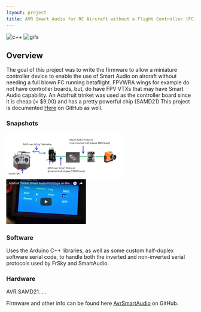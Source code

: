 ```yaml
---
layout: project
title: AVR Smart Audio for RC Aircraft without a Flight Controller (FC)
---
```

![c++](https://forthebadge.com/images/badges/made-with-c-plus-plus.svg)
![gifs](https://forthebadge.com/images/badges/contains-cat-gifs.svg)

## Overview

The goal of this project was to write the firmware to allow a miniature controller device to enable the
use of Smart Audio on aircraft without needing a full blown FC running betaflight.  FPVWRA wings for example do not have
controller boards, but, do have FPV VTXs that may have Smart Audio capability.  An Adafruit trinket was
used as the controller board since it is cheap (< $9.00) and has a pretty powerful chip (SAMD21)
This project is documented [Here](https://github.com/c-devine/AvrSmartAudio) on GitHub as well.

### Snapshots

![AvrSA](img/avrsa-overview.png)
[![Demo](img/youtube-prototype-small.png?raw=true)](https://www.youtube.com/watch?v=tcKi-m7yl1k "Adafruit Trinket Smart Audio Prototype on Breadboard")


### Software

Uses the Arduino C++ libraries, as well as some custom half-duplex software serial code, to handle both the inverted
and non-inverted serial protocols used by FrSky and SmartAudio.

### Hardware
AVR SAMD21.....


Firmware and other info can be found here [AvrSmartAudio](https://github.com/c-devine/AvrSmartAudio) on GitHub.

